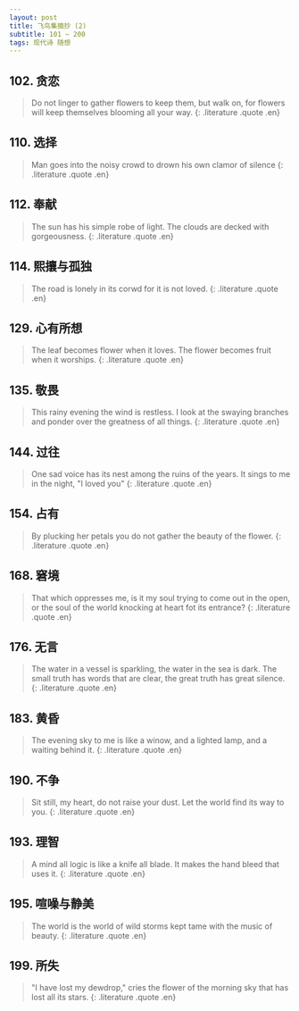```yaml
---
layout: post
title: 飞鸟集摘抄 (2)
subtitle: 101 ~ 200
tags: 现代诗 随想
---
```


## 102. 贪恋

> Do not linger to gather flowers to keep them,
> but walk on, for flowers will keep themselves blooming all your way.
{: .literature .quote .en}

## 110. 选择

> Man goes into the noisy crowd to drown his own clamor of silence
{: .literature .quote .en}

## 112. 奉献

> The sun has his simple robe of light.
> The clouds are decked with gorgeousness.
{: .literature .quote .en}

## 114. 熙攘与孤独

> The road is lonely in its corwd for it is not loved.
{: .literature .quote .en}

## 129. 心有所想

> The leaf becomes flower when it loves.
> The flower becomes fruit when it worships.
{: .literature .quote .en}

## 135. 敬畏

> This rainy evening the wind is restless.
> I look at the swaying branches and ponder over the greatness of all things.
{: .literature .quote .en}

## 144. 过往

> One sad voice has its nest among the ruins of the years.
> It sings to me in the night, "I loved you"
{: .literature .quote .en}

## 154. 占有

> By plucking her petals you do not gather the beauty of the flower.
{: .literature .quote .en}

## 168. 窘境

> That which oppresses me, is it my soul trying to come out in the open,
> or the soul of the world knocking at heart fot its entrance?
{: .literature .quote .en}

## 176. 无言

> The water in a vessel is sparkling, the water in the sea is dark.
> The small truth has words that are clear, the great truth has great silence.
{: .literature .quote .en}

## 183. 黄昏

> The evening sky to me is like a winow, and a lighted lamp, and a waiting behind it.
{: .literature .quote .en}

## 190. 不争

> Sit still, my heart, do not raise your dust.
> Let the world find its way to you.
{: .literature .quote .en}

## 193. 理智

> A mind all logic is like a knife all blade.
> It makes the hand bleed that uses it.
{: .literature .quote .en}

## 195. 喧噪与静美

> The world is the world of wild storms kept tame with the music of beauty.
{: .literature .quote .en}

## 199. 所失

> "I have lost my dewdrop," cries the flower of the morning sky that has lost all its stars.
{: .literature .quote .en}
